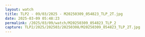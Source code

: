 ```yaml
---
layout: watch
title: TLP2 - 09/03/2025 - M20250309_054823_TLP_2T.jpg
date: 2025-03-09 05:48:23
permalink: /2025/03/09/watch/M20250309_054823_TLP_2
capture: TLP2/2025/202503/20250308/M20250309_054823_TLP_2T.jpg
---
```

